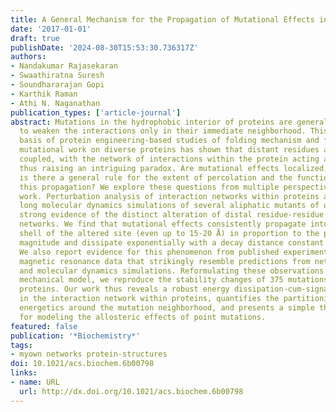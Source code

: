 ```yaml
---
title: A General Mechanism for the Propagation of Mutational Effects in Proteins.
date: '2017-01-01'
draft: true
publishDate: '2024-08-30T15:53:30.736317Z'
authors:
- Nandakumar Rajasekaran
- Swaathiratna Suresh
- Soundhararajan Gopi
- Karthik Raman
- Athi N. Naganathan
publication_types: ['article-journal']
abstract: Mutations in the hydrophobic interior of proteins are generally thought
  to weaken the interactions only in their immediate neighborhood. This forms the
  basis of protein engineering-based studies of folding mechanism and function. However,
  mutational work on diverse proteins has shown that distant residues are thermodynamically
  coupled, with the network of interactions within the protein acting as signal conduits,
  thus raising an intriguing paradox. Are mutational effects localized, and if not,
  is there a general rule for the extent of percolation and the functional form of
  this propagation? We explore these questions from multiple perspectives in this
  work. Perturbation analysis of interaction networks within proteins and microsecond
  long molecular dynamics simulations of several aliphatic mutants of ubiquitin reveal
  strong evidence of the distinct alteration of distal residue-residue communication
  networks. We find that mutational effects consistently propagate into the second
  shell of the altered site (even up to 15-20 Å) in proportion to the perturbation
  magnitude and dissipate exponentially with a decay distance constant of ∼4-5 Å.
  We also report evidence for this phenomenon from published experimental nuclear
  magnetic resonance data that strikingly resemble predictions from network theory
  and molecular dynamics simulations. Reformulating these observations onto a statistical
  mechanical model, we reproduce the stability changes of 375 mutations from 19 single-domain
  proteins. Our work thus reveals a robust energy dissipation-cum-signaling mechanism
  in the interaction network within proteins, quantifies the partitioning of destabilization
  energetics around the mutation neighborhood, and presents a simple theoretical framework
  for modeling the allosteric effects of point mutations.
featured: false
publication: '*Biochemistry*'
tags:
- myown networks protein-structures
doi: 10.1021/acs.biochem.6b00798
links:
- name: URL
  url: http://dx.doi.org/10.1021/acs.biochem.6b00798
---
```


